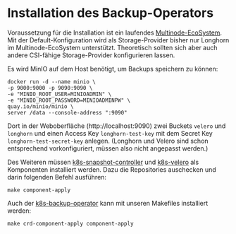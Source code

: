 # Installation des Backup-Operators

Voraussetzung für die Installation ist ein laufendes [Multinode-EcoSystem][mn-ecosystem-repo].
Mit der Default-Konfiguration wird als Storage-Provider bisher nur Longhorn im Multinode-EcoSystem unterstützt.
Theoretisch sollten sich aber auch andere CSI-fähige Storage-Provider konfigurieren lassen.

[mn-ecosystem-repo]: https://github.com/cloudogu/k8s-ecosystem

Es wird MinIO auf dem Host benötigt, um Backups speichern zu können:
```shell
docker run -d --name minio \
-p 9000:9000 -p 9090:9090 \
-e "MINIO_ROOT_USER=MINIOADMIN" \
-e "MINIO_ROOT_PASSWORD=MINIOADMINPW" \
quay.io/minio/minio \
server /data --console-address ":9090"
```
Dort in der Weboberfläche (http://localhost:9090) zwei Buckets `velero` und `longhorn`
und einen Access Key `longhorn-test-key` mit dem Secret Key `longhorn-test-secret-key` anlegen.
(Longhorn und Velero sind schon entsprechend vorkonfiguriert, müssen also nicht angepasst werden.)

Des Weiteren müssen [k8s-snapshot-controller][snapshot-ctrl-repo] und [k8s-velero][velero-repo] als Komponenten installiert werden.
Dazu die Repositories auschecken und darin folgenden Befehl ausführen:
```shell
make component-apply
```

[snapshot-ctrl-repo]: https://github.com/cloudogu/k8s-snapshot-controller
[velero-repo]: https://github.com/cloudogu/k8s-velero

Auch der [k8s-backup-operator][backup-op-repo] kann mit unseren Makefiles installiert werden:
```shell
make crd-component-apply component-apply
```

[backup-op-repo]: https://github.com/cloudogu/k8s-backup-operator